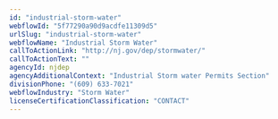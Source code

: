 ```yaml
---
id: "industrial-storm-water"
webflowId: "5f77290a90d9acdfe11309d5"
urlSlug: "industrial-storm-water"
webflowName: "Industrial Storm Water"
callToActionLink: "http://nj.gov/dep/stormwater/"
callToActionText: ""
agencyId: njdep
agencyAdditionalContext: "Industrial Storm water Permits Section"
divisionPhone: "(609) 633-7021"
webflowIndustry: "Storm Water"
licenseCertificationClassification: "CONTACT"
---
```

